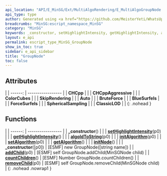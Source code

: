 ```yaml
---
api_location: "API/E_MinSG/Ext/MultiAlgoRendering/E_MultiAlgoGroupNode.cpp:25:39"
api_type: type
author: Generated using <a href="https://github.com/MeisterYeti/WhatsUpDoc">WhatsUpDoc</a>
breadcrumbs: "MinSG:escript_namespace_MinSG"
category: "MinSG"
keywords: _constructor, setHighlightIntensity, getHighlightIntensity, algoIdToString, initAlgorithm, setAlgorithm, getAlgorithm, initNode, _constructor, addChild, countChildren, removeChild, CHCpp, CHCppAggressive, ColorCubes, SkipRendering, Auto, BruteForce, BlueSurfels, ForceSurfels, SphericalSampling, ClassicLOD
layout: e_api
permalink: escript_type_MinSG_GroupNode
show_in_toc: true
sidebar: e_api_sidebar
title: "GroupNode"
toc: false
---
```


## Attributes

|
| ------: | ----------------- |
| **CHCpp** | |
| **CHCppAggressive** | |
| **ColorCubes** | |
| **SkipRendering** | |
| **Auto** | |
| **BruteForce** | |
| **BlueSurfels** | |
| **ForceSurfels** | |
| **SphericalSampling** | |
| **ClassicLOD** | |
{: .nohead }
## Functions

|
| ------: | ----------------- |
| **_constructor**() |  |
| **[setHighlightIntensity](classMinSG_1_1MAR_1_1MultiAlgoGroupNode#classMinSG_1_1MAR_1_1MultiAlgoGroupNode_1a74245b9bed2d48d7370fd7ad0cd5bf88)**(p0) |  |
| **[getHighlightIntensity](classMinSG_1_1MAR_1_1MultiAlgoGroupNode#classMinSG_1_1MAR_1_1MultiAlgoGroupNode_1a44d6b4070f6ddcf4ae26a6d6019cfc96)**() |  |
| **[algoIdToString](classMinSG_1_1MAR_1_1MultiAlgoGroupNode#classMinSG_1_1MAR_1_1MultiAlgoGroupNode_1adad0e2af1cd9482101943e54a6a4d228)**(p0) |  |
| **[initAlgorithm](classMinSG_1_1MAR_1_1MultiAlgoGroupNode#classMinSG_1_1MAR_1_1MultiAlgoGroupNode_1adae02d9d76bfb18b45616d155462134d)**(p0) |  |
| **[setAlgorithm](classMinSG_1_1MAR_1_1MultiAlgoGroupNode#classMinSG_1_1MAR_1_1MultiAlgoGroupNode_1afc655914c85efeb09e069be038ff0aa6)**(p0) |  |
| **[getAlgorithm](classMinSG_1_1MAR_1_1MultiAlgoGroupNode#classMinSG_1_1MAR_1_1MultiAlgoGroupNode_1a5278dcd7e061087284f7a2926387af4a)**() |  |
| **[initNode](classMinSG_1_1MAR_1_1MultiAlgoGroupNode#classMinSG_1_1MAR_1_1MultiAlgoGroupNode_1adde241b5763f6c5f5ec7b8fb5bc813c7)**() |  |
| **_constructor**([p0]) | [ESMF] new GroupNode([string name]) |
| **[addChild](classMinSG_1_1GroupNode#classMinSG_1_1GroupNode_1afb7cb09c8a0168b4f76649e51df21670)**(p0) | [ESMF] self GroupNode.addChild(MinSGNode child) |
| **[countChildren](classMinSG_1_1GroupNode#classMinSG_1_1GroupNode_1a769304f75957d72d673ff9e4ae01e751)**() | [ESMF] Number GroupNode.countChildren() |
| **[removeChild](classMinSG_1_1GroupNode#classMinSG_1_1GroupNode_1abf988f31706682687afacbeab5f6e91b)**(p0) | [ESMF] self GroupNode.removeChild(MinSGNode child) |
{: .nohead .nowrap1 }
